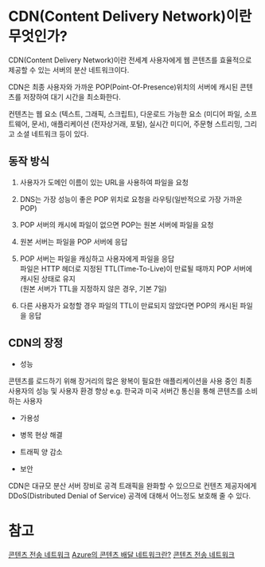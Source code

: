 #   CDN(Content Delivery Network)이란 무엇인가?

CDN(Content Delivery Network)이란 전세계 사용자에게 웹 콘텐츠를 효율적으로 제공할 수 있는 서버의 분산 네트워크이다.

CDN은 최종 사용자와 가까운 POP(Point-Of-Presence)위치의 서버에 캐시된 콘텐츠를 저장하여 대기 시간을 최소화한다.

컨텐츠는 웹 요소 (텍스트, 그래픽, 스크립트), 다운로드 가능한 요소 (미디어 파일, 소프트웨어, 문서), 애플리케이션 (전자상거래, 포털), 실시간 미디어, 주문형 스트리밍, 그리고 소셜 네트워크 등이 있다.


##  동작 방식

1.  사용자가 도메인 이름이 있는 URL을 사용하여 파일을 요청

2.  DNS는 가장 성능이 좋은 POP 위치로 요청을 라우팅(일반적으로 가장 가까운 POP)

3.  POP 서버의 캐시에 파일이 없으면 POP는 원본 서버에 파일을 요청

4.  원본 서버는 파일을 POP 서버에 응답

5.  POP 서버는 파일을 캐싱하고 사용자에게 파일을 응답  
    파일은 HTTP 헤더로 지정된 TTL(Time-To-Live)이 만료될 때까지 POP 서버에 캐시된 상태로 유지  
    (원본 서버가 TTL을 지정하지 않은 경우, 기본 7일)  

6.  다른 사용자가 요청할 경우 파일의 TTL이 만료되지 않았다면 POP의 캐시된 파일을 응답


## CDN의 장정

-   성능

콘텐츠를 로드하기 위해 장거리의 많은 왕복이 필요한 애플리케이션을 사용 중인 최종 사용자의 성능 및 사용자 환경 향상
e.g. 한국과 미국 서버간 통신을 통해 콘텐츠를 소비하는 사용자

-   가용성

-   병목 현상 해결

-   트래픽 양 감소



-   보안

CDN은 대규모 분산 서버 장비로 공격 트래픽을 완화할 수 있으므로 컨텐츠 제공자에게 DDoS(Distributed Denial of Service) 공격에 대해서 어느정도 보호해 줄 수 있다.


#   참고

[콘텐츠 전송 네트워크](https://www.akamai.com/ko/our-thinking/cdn/what-is-a-cdn)
[Azure의 콘텐츠 배달 네트워크란?](https://docs.microsoft.com/ko-kr/azure/cdn/cdn-overview)
[콘텐츠 전송 네트워크](https://ko.wikipedia.org/wiki/%EC%BD%98%ED%85%90%EC%B8%A0_%EC%A0%84%EC%86%A1_%EB%84%A4%ED%8A%B8%EC%9B%8C%ED%81%AC)